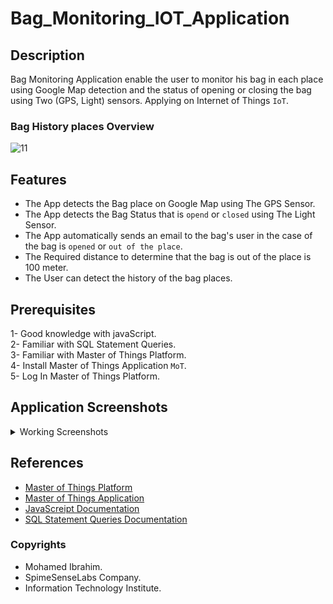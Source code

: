 # Bag_Monitoring_IOT_Application
## Description
Bag Monitoring Application enable the user to monitor his bag in each place using Google Map detection and the status of opening or closing the bag using Two (GPS, Light) sensors.
Applying on Internet of Things `IoT`.

### Bag History places Overview
![11](https://github.com/mohamedibraa/Bag_Monitoring_IOT_Application/blob/master/ScreenShots/7.PNG)


## Features
- The App detects the Bag place on Google Map using The GPS Sensor.
- The App detects the Bag Status that is `opend` or `closed` using The Light Sensor.
- The App automatically sends an email to the bag's user in the case of the bag is `opened` or `out of the place`.
- The Required distance to determine that the bag is out of the place is 100 meter.
- The User can detect the history of the bag places.

## Prerequisites
1- Good knowledge with javaScript.<br/>
2- Familiar with SQL Statement Queries.<br/>
3- Familiar with Master of Things Platform.<br/>
4- Install Master of Things Application `MoT`.<br/>
5- Log In Master of Things Platform.<br/>


## Application Screenshots
<details>

  <summary> Working Screenshots</summary>

<p>
 
<p>

### 1. Admin DB Screen

![1](https://github.com/mohamedibraa/Bag_Monitoring_IOT_Application/blob/master/ScreenShots/1.PNG)

</p>
 
***
<p>

### 2. Login Screen

![2](https://github.com/mohamedibraa/Bag_Monitoring_IOT_Application/blob/master/ScreenShots/2.PNG)

</p>

***
 
<p>

### 3. Security Checking
- If the user enter invalid bag id or password or enter without log in
 
![3](https://github.com/mohamedibraa/Bag_Monitoring_IOT_Application/blob/master/ScreenShots/3.PNG)
 
- If the user enter bag id and password correct 
 
![5](https://github.com/mohamedibraa/Bag_Monitoring_IOT_Application/blob/master/ScreenShots/5.PNG)

</p>

***
<p>

### 4. signup Screen

![4](https://github.com/mohamedibraa/Bag_Monitoring_IOT_Application/blob/master/ScreenShots/4.PNG)

</p>

 
<p>

### 5. Bag Live Status Screen

![6](https://github.com/mohamedibraa/Bag_Monitoring_IOT_Application/blob/master/ScreenShots/6.PNG)
 
</p>

***
 
<p>

### 6. Bag History

![7](https://github.com/mohamedibraa/Bag_Monitoring_IOT_Application/blob/master/ScreenShots/7.PNG)
![8](https://github.com/mohamedibraa/Bag_Monitoring_IOT_Application/blob/master/ScreenShots/8.PNG) 
![9](https://github.com/mohamedibraa/Bag_Monitoring_IOT_Application/blob/master/ScreenShots/9.PNG)
 
</p>

***
 
<p>

### 7. Warning Email that sent to the bag's user

- The Bag is Opened Email.
<br/>
<br/>
![10](https://github.com/mohamedibraa/Bag_Monitoring_IOT_Application/blob/master/ScreenShots/10.jpg)
 
</p>
 
***

 
</p>
 
 
</details>





## References
 - [Master of Things Platform](https://learning.masterofthings.com/login.html)
 - [Master of Things Application](https://play.google.com/store/apps/details?id=com.spimesenselabs.accelemotorsensor)
 - [JavaScreipt Documentation](https://www.w3schools.com/js/js_intro.asp)
 - [SQL Statement Queries Documentation](https://docs.microsoft.com/en-us/sql/t-sql/queries/queries?view=sql-server-ver15)

### Copyrights
- Mohamed Ibrahim.
- SpimeSenseLabs Company.
- Information Technology Institute.
